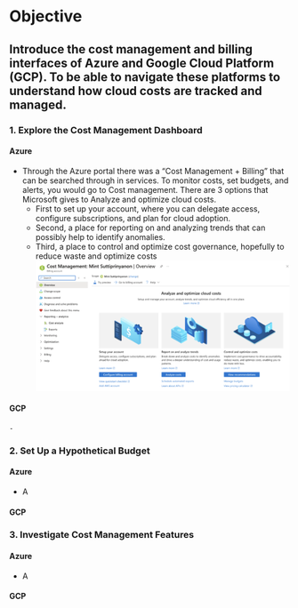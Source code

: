 # Objective
## Introduce the cost management and billing interfaces of Azure and Google Cloud Platform (GCP). To be able to navigate these platforms to understand how cloud costs are tracked and managed.


### 1. Explore the Cost Management Dashboard
  #### Azure
  - Through the Azure portal there was a “Cost Management + Billing” that can be searched through in services. To monitor costs, set budgets, and alerts, you would go to Cost management. There are 3 options that Microsoft gives to Analyze and optimize cloud costs.
    - First to set up your account, where you can delegate access, configure subscriptions, and plan for cloud adoption.
    - Second, a place for reporting on and analyzing trends that can possibly help to identify anomalies.
    - Third, a place to control and optimize cost governance, hopefully to reduce waste and optimize costs
![alt text](Azure1.png)
  
  #### GCP
    - 
### 2. Set Up a Hypothetical Budget
  #### Azure
  - A
  #### GCP
  
### 3. Investigate Cost Management Features
 #### Azure
  - A
  #### GCP

